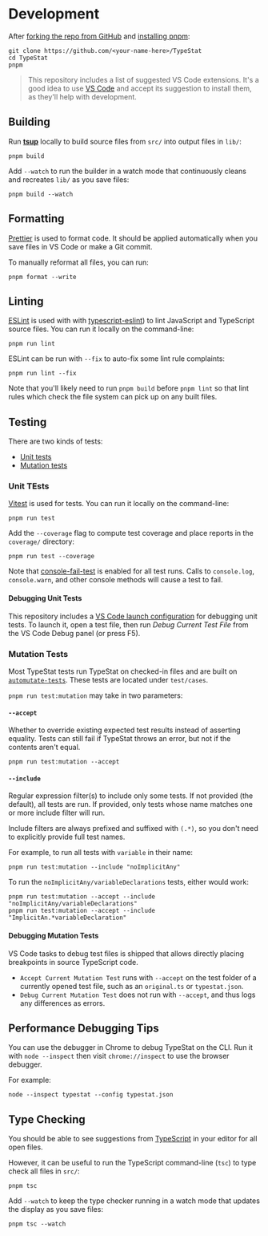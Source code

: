 # Development

After [forking the repo from GitHub](https://help.github.com/articles/fork-a-repo) and [installing pnpm](https://pnpm.io):

```shell
git clone https://github.com/<your-name-here>/TypeStat
cd TypeStat
pnpm
```

> This repository includes a list of suggested VS Code extensions.
> It's a good idea to use [VS Code](https://code.visualstudio.com) and accept its suggestion to install them, as they'll help with development.

## Building

Run [**tsup**](https://tsup.egoist.dev) locally to build source files from `src/` into output files in `lib/`:

```shell
pnpm build
```

Add `--watch` to run the builder in a watch mode that continuously cleans and recreates `lib/` as you save files:

```shell
pnpm build --watch
```

## Formatting

[Prettier](https://prettier.io) is used to format code.
It should be applied automatically when you save files in VS Code or make a Git commit.

To manually reformat all files, you can run:

```shell
pnpm format --write
```

## Linting

[ESLint](https://eslint.org) is used with with [typescript-eslint](https://typescript-eslint.io)) to lint JavaScript and TypeScript source files.
You can run it locally on the command-line:

```shell
pnpm run lint
```

ESLint can be run with `--fix` to auto-fix some lint rule complaints:

```shell
pnpm run lint --fix
```

Note that you'll likely need to run `pnpm build` before `pnpm lint` so that lint rules which check the file system can pick up on any built files.

## Testing

There are two kinds of tests:

- [Unit tests](#unit-tests)
- [Mutation tests](#mutation-tests)

### Unit TEsts

[Vitest](https://vitest.dev) is used for tests.
You can run it locally on the command-line:

```shell
pnpm run test
```

Add the `--coverage` flag to compute test coverage and place reports in the `coverage/` directory:

```shell
pnpm run test --coverage
```

Note that [console-fail-test](https://github.com/JoshuaKGoldberg/console-fail-test) is enabled for all test runs.
Calls to `console.log`, `console.warn`, and other console methods will cause a test to fail.

#### Debugging Unit Tests

This repository includes a [VS Code launch configuration](https://code.visualstudio.com/docs/editor/debugging) for debugging unit tests.
To launch it, open a test file, then run _Debug Current Test File_ from the VS Code Debug panel (or press F5).

### Mutation Tests

Most TypeStat tests run TypeStat on checked-in files and are built on [`automutate-tests`](https://github.com/automutate/automutate-tests).
These tests are located under `test/cases`.

`pnpm run test:mutation` may take in two parameters:

#### `--accept`

Whether to override existing expected test results instead of asserting equality.
Tests can still fail if TypeStat throws an error, but not if the contents aren't equal.

```shell
pnpm run test:mutation --accept
```

#### `--include`

Regular expression filter(s) to include only some tests.
If not provided (the default), all tests are run.
If provided, only tests whose name matches one or more include filter will run.

Include filters are always prefixed and suffixed with `(.*)`, so you don't need to explicitly provide full test names.

For example, to run all tests with `variable` in their name:

```shell
pnpm run test:mutation --include "noImplicitAny"
```

To run the `noImplicitAny/variableDeclarations` tests, either would work:

```shell
pnpm run test:mutation --accept --include "noImplicitAny/variableDeclarations"
pnpm run test:mutation --accept --include "ImplicitAn.*variableDeclaration"
```

#### Debugging Mutation Tests

VS Code tasks to debug test files is shipped that allows directly placing breakpoints in source TypeScript code.

- `Accept Current Mutation Test` runs with `--accept` on the test folder of a currently opened test file, such as an `original.ts` or `typestat.json`.
- `Debug Current Mutation Test` does not run with `--accept`, and thus logs any differences as errors.

## Performance Debugging Tips

You can use the debugger in Chrome to debug TypeStat on the CLI.
Run it with `node --inspect` then visit `chrome://inspect` to use the browser debugger.

For example:

```shell
node --inspect typestat --config typestat.json
```

## Type Checking

You should be able to see suggestions from [TypeScript](https://typescriptlang.org) in your editor for all open files.

However, it can be useful to run the TypeScript command-line (`tsc`) to type check all files in `src/`:

```shell
pnpm tsc
```

Add `--watch` to keep the type checker running in a watch mode that updates the display as you save files:

```shell
pnpm tsc --watch
```
